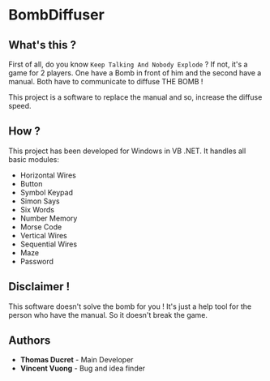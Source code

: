 # BombDiffuser

## What's this ?

First of all, do you know ```Keep Talking And Nobody Explode``` ?
If not, it's a game for 2 players. One have a Bomb in front of him and the second have a manual.
Both have to communicate to diffuse THE BOMB !
 
This project is a software to replace the manual and so, increase the diffuse speed.

## How ?
This project has been developed for Windows in VB .NET.
It handles all basic modules:
- Horizontal Wires
- Button
- Symbol Keypad
- Simon Says
- Six Words
- Number Memory
- Morse Code
- Vertical Wires
- Sequential Wires
- Maze
- Password

## Disclaimer !
This software doesn't solve the bomb for you !
It's just a help tool for the person who have the manual.
So it doesn't break the game.

## Authors
- **Thomas Ducret** - Main Developer
- **Vincent Vuong** - Bug and idea finder
